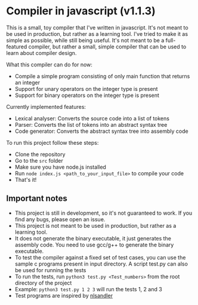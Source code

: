 # Compiler in javascript (v1.1.3)
This is a small, toy compiler that I've written in javascript. It's not meant to be used in production, but rather as a learning tool. I've tried to make it as simple as possible, while still being useful. It's not meant to be a full-featured compiler, but rather a small, simple compiler that can be used to learn about compiler design.

What this compiler can do for now:
- Compile a simple program consisting of only main function that returns an integer
- Support for unary operators on the integer type is present
- Support for binary operators on the integer type is present

Currently implemented features:
- Lexical analyser: Converts the source code into a list of tokens
- Parser: Converts the list of tokens into an abstract syntax tree
- Code generator: Converts the abstract syntax tree into assembly code

To run this project follow these steps:
- Clone the repository
- Go to the ```src``` folder
- Make sure you have node.js installed
- Run ```node index.js <path_to_your_input_file>``` to compile your code
- That's it!

## Important notes
- This project is still in development, so it's not guaranteed to work. If you find any bugs, please open an issue.
- This project is not meant to be used in production, but rather as a learning tool.
- It does not generate the binary executable, it just generates the assembly code. You need to use gcc/g++ to generate the binary executable.
- To test the compiler against a fixed set of test cases, you can use the sample c programs present in input directory. A script test.py can also be used for running the tests
- To run the tests, run ```python3 test.py <Test_numbers>``` from the root directory of the project
- Example: ```python3 test.py 1 2 3``` will run the tests 1, 2 and 3
- Test programs are inspired by [nlsandler](https://github.com/nlsandler)